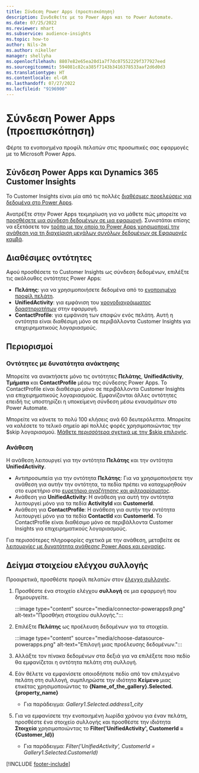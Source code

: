 ```yaml
---
title: Σύνδεση Power Apps (προεπισκόπηση)
description: Συνδεθείτε με το Power Apps και το Power Automate.
ms.date: 07/25/2022
ms.reviewer: mhart
ms.subservice: audience-insights
ms.topic: how-to
author: Nils-2m
ms.author: nikeller
manager: shellyha
ms.openlocfilehash: 8807e82e65ea20d1a7f7dc07552229f377927eed
ms.sourcegitcommit: 594081c82ca385f7143b3416378533aaf2d6d0d3
ms.translationtype: HT
ms.contentlocale: el-GR
ms.lasthandoff: 07/27/2022
ms.locfileid: "9196900"
---
```

# <a name="power-apps-connector-preview"></a>Σύνδεση Power Apps (προεπισκόπηση)

Φέρτε τα ενοποιημένα προφίλ πελατών στις προσωπικές σας εφαρμογές με το Microsoft Power Apps.

## <a name="connect-power-apps-and-dynamics-365-customer-insights"></a>Σύνδεση Power Apps και Dynamics 365 Customer Insights

Το Customer Insights είναι μία από τις πολλές [διαθέσιμες προελεύσεις για δεδομένα στο Power Apps](/powerapps/maker/canvas-apps/working-with-data-sources).

Ανατρέξτε στην Power Apps τεκμηρίωση για να μάθετε πώς μπορείτε να [προσθέσετε μια σύνδεση δεδομένων σε μια εφαρμογή](/powerapps/maker/canvas-apps/add-data-connection). Συνιστάται επίσης να εξετάσετε τον [τρόπο με τον οποίο το Power Apps χρησιμοποιεί την ανάθεση για τη διαχείριση μεγάλων συνόλων δεδομένων σε Εφαρμογές καμβά](/powerapps/maker/canvas-apps/delegation-overview).

## <a name="available-entities"></a>Διαθέσιμες οντότητες

Αφού προσθέσετε το Customer Insights ως σύνδεση δεδομένων, επιλέξτε τις ακόλουθες οντότητες Power Apps:

- **Πελάτης**: για να χρησιμοποιήσετε δεδομένα από το [ενοποιημένο προφίλ πελάτη](customer-profiles.md).
- **UnifiedActivity**: για εμφάνιση του [χρονοδιαγράμματος δραστηριοτήτων](activities.md) στην εφαρμογή.
- **ContactProfile**: για εμφάνιση των επαφών ενός πελάτη. Αυτή η οντότητα είναι διαθέσιμη μόνο σε περιβάλλοντα Customer Insights για επιχειρηματικούς λογαριασμούς.

## <a name="limitations"></a>Περιορισμοί

### <a name="retrievable-entities"></a>Οντότητες με δυνατότητα ανάκτησης

Μπορείτε να ανακτήσετε μόνο τις οντότητες **Πελάτης**, **UnifiedActivity**, **Τμήματα** και **ContactProfile** μέσω της σύνδεσης Power Apps. Το ContactProfile είναι διαθέσιμο μόνο σε περιβάλλοντα Customer Insights για επιχειρηματικούς λογαριασμούς. Εμφανίζονται άλλες οντότητες επειδή τις υποστηρίζει η υποκείμενη σύνδεση μέσω εναυσμάτων στο Power Automate.

Μπορείτε να κάνετε το πολύ 100 κλήσεις ανά 60 δευτερόλεπτα. Μπορείτε να καλέσετε το τελικό σημείο api πολλές φορές χρησιμοποιώντας την $skip λογαριασμού. [Μάθετε περισσότερα σχετικά με την $skip επιλογής](/connectors/customerinsights/#get-items-from-an-entity).

### <a name="delegation"></a>Ανάθεση

Η ανάθεση λειτουργεί για την οντότητα **Πελάτης** και την οντότητα **UnifiedActivity**.

- Αντιπροσωπεία για την οντότητα **Πελάτης**: Για να χρησιμοποιήσετε την ανάθεση για αυτήν την οντότητα, τα πεδία πρέπει να καταχωρηθούν στο ευρετήριο στο [ευρετήριο αναζήτησης και φιλτραρίσματος](search-filter-index.md).  
- Ανάθεση για **UnifiedActivity**: Η ανάθεση για αυτή την οντότητα λειτουργεί μόνο για τα πεδία **ActivityId** και **CustomerId**.  
- Ανάθεση για **ContactProfile**: Η ανάθεση για αυτήν την οντότητα λειτουργεί μόνο για τα πεδία **ContactId** και **CustomerId**. Το ContactProfile είναι διαθέσιμο μόνο σε περιβάλλοντα Customer Insights για επιχειρηματικούς λογαριασμούς.

Για περισσότερες πληροφορίες σχετικά με την ανάθεση, μεταβείτε σε [λειτουργίες με δυνατότητα ανάθεσης Power Apps και εργασίες](/powerapps/maker/canvas-apps/delegation-overview).

## <a name="example-gallery-control"></a>Δείγμα στοιχείου ελέγχου συλλογής

Προαιρετικά, προσθέστε προφίλ πελατών στον [έλεγχο συλλογής](/powerapps/maker/canvas-apps/add-gallery).

1. Προσθέστε ένα στοιχείο ελέγχου **συλλογή** σε μια εφαρμογή που δημιουργείτε.
  
   :::image type="content" source="media/connector-powerapps9.png" alt-text="Προσθήκη στοιχείου συλλογής.":::

1. Επιλέξτε **Πελάτης** ως προέλευση δεδομένων για τα στοιχεία.

   :::image type="content" source="media/choose-datasource-powerapps.png" alt-text="Επιλογή μιας προέλευσης δεδομένων.":::

1. Αλλάξτε τον πίνακα δεδομένων στα δεξιά για να επιλέξετε ποιο πεδίο θα εμφανίζεται η οντότητα πελάτη στη συλλογή.

1. Εάν θέλετε να εμφανίσετε οποιοδήποτε πεδίο από τον επιλεγμένο πελάτη στη συλλογή, συμπληρώστε την ιδιότητα **Κείμενο** μιας ετικέτας χρησιμοποιώντας το **{Name_of_the_gallery}.Selected.{property_name}**  
    - Για παράδειγμα: _Gallery1.Selected.address1_city_

1. Για να εμφανίσετε την ενοποιημένη λωρίδα χρόνου για έναν πελάτη, προσθέστε ένα στοιχείο συλλογής και προσθέστε την ιδιότητα **Στοιχεία** χρησιμοποιώντας το **Filter('UnifiedActivity', CustomerId = {Customer_Id})**  
    - Για παράδειγμα: _Filter('UnifiedActivity', CustomerId = Gallery1.Selected.CustomerId)_

[!INCLUDE [footer-include](includes/footer-banner.md)]
